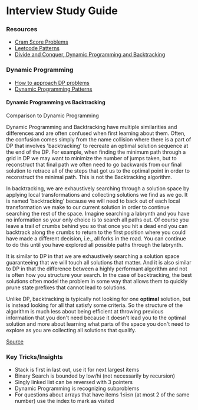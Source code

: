 # Interview Study Guide

### Resources

- [Cram Score Problems](https://jeremyaguilon.me/blog/ranking_interview_questions_by_cram_score)  
- [Leetcode Patterns](https://medium.com/leetcode-patterns)  
- [Divide and Conquer, Dynamic Programming and Backtracking](https://medium.com/algorithms-and-leetcode/note-for-divide-and-conquer-algorithms-c8bcffcd4440)

### Dynamic Programming
- [How to approach DP problems](https://leetcode.com/problems/house-robber/discuss/156523/From-good-to-great.-How-to-approach-most-of-DP-problems.)
- [Dynamic Programming Patterns](https://leetcode.com/discuss/general-discussion/458695/dynamic-programming-patterns#Decision-Making)  

#### Dynamic Programming vs Backtracking

Comparison to Dynamic Programming

Dynamic Programming and Backtracking have multiple similarities and differences and are often confused when first learning about them. Often, the confusion comes simply from the name collision where there is a part of DP that involves 'backtracking' to recreate an optimal solution sequence at the end of the DP. For example, when finding the minimum path through a grid in DP we may want to minimize the number of jumps taken, but to reconstruct that final path we often need to go backwards from our final solution to retrace all of the steps that got us to the optimal point in order to reconstruct the minimal path. This is not the Backtracking algorithm.

In backtracking, we are exhaustively searching through a solution space by applying local transformations and collecting solutions we find as we go. It is named 'backtracking' because we will need to back out of each local transformation we make to our current solution in order to continue searching the rest of the space. Imagine searching a labrynth and you have no information so your only choice is to search all paths out. Of course you leave a trail of crumbs behind you so that once you hit a dead end you can backtrack along the crumbs to return to the first position where you could have made a different decision, i.e., all forks in the road. You can continue to do this until you have explored all possible paths through the labrynth.

It is similar to DP in that we are exhaustively searching a solution space guaranteeing that we will touch all solutions that matter. And it is also similar to DP in that the difference between a highly performant algorithm and not is often how you structure your search. In the case of backtracking, the best solutions often model the problem in some way that allows them to quickly prune state prefixes that cannot lead to solutions.

Unlike DP, backtracking is typically not looking for one **optimal** solution, but is instead looking for all that satisfy some criteria. So the structure of the algorithm is much less about being efficient at throwing previous information that you don't need because it doesn't lead you to the optimal solution and more about learning what parts of the space you don't need to explore as you are collecting all solutions that qualify.

[Source](https://guides.codepath.com/compsci/Backtracking#glossary)

### Key Tricks/Insights

- Stack is first in last out, use it for next largest items  
- Binary Search is bounded by low/hi (not necessarily by recursion)  
- Singly linked list can be reversed with 3 pointers  
- Dynamic Programming is recognizing subproblems  
- For questions about arrays that have items 1≤i≤n (at most 2 of the same number) use the index to mark as visited

